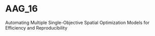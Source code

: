 # AAG_16
Automating Multiple Single-Objective Spatial Optimization Models for Efficiency and Reproducibility
